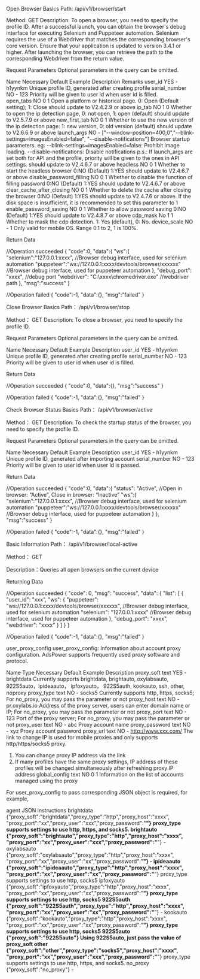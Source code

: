 Open Browser
Basics
Path: /api/v1/browser/start

Method: GET
Description: To open a browser, you need to specify the profile ID. After a successful launch, you can obtain the browser's debug interface for executing Selenium and Puppeteer automation. Selenium requires the use of a Webdriver that matches the corresponding browser's core version. Ensure that your application is updated to version 3.4.1 or higher. After launching the browser, you can retrieve the path to the corresponding Webdriver from the return value.



Request Parameters
Optional parameters in the query can be omitted.

Name	Necessary	Default	Example	Description	Remarks
user_id	YES	-	h1yynkm	Unique profile ID, generated after creating profile	
serial_number	NO	-	123	Priority will be given to user id when user id is filled.	
open_tabs	NO	0	1	Open a platform or historical page. 0: Open (Default setting); 1: Close	should update to V2.4.2.9 or above
ip_tab	NO	1	0	Whether to open the ip detection page, 0: not open, 1: open (default)	should update to V2.5.7.9 or above
new_first_tab	NO	0	1	Whether to use the new version of the ip detection page: 1: new version, 0: old version (default)	should update to V2.6.6.9 or above
launch_args	NO	-	["--window-position=400,0","--blink-settings=imagesEnabled=false", "--disable-notifications"]	Browser startup parameters. eg: --blink-settings=imagesEnabled=false: Prohibit image loading. --disable-notifications: Disable notifications
p.s.: If launch_args are set both for API and the profile, priority will be given to the ones in API settings.	should update to V2.4.6.7 or above
headless	NO	0	1	Whether to start the headless browser 0:NO (Default) 1:YES	should update to V2.4.6.7 or above
disable_password_filling	NO	0	1	Whether to disable the function of filling password 0:NO (Default) 1:YES	should update to V2.4.6.7 or above
clear_cache_after_closing	NO	0	1	Whether to delete the cache after closing the browser 0:NO (Default) 1:YES	should update to V2.4.7.6 or above. If the disk space is insufficient, it is recommended to set this parameter to 1
enable_password_saving	NO	0	1	Whether to allow password saving 0:NO (Default) 1:YES	should update to V2.4.8.7 or above
cdp_mask	No	1	1	Whether to mask the cdp detection. 1: Yes (default), 0: No.	
device_scale	NO	-	1	Only valid for mobile OS. Range 0.1 to 2, 1 is 100%.	


Return Data

//Operation succeeded
{
  "code":0,
  "data":{
    "ws":{
      "selenium":"127.0.0.1:xxxx",    //Browser debug interface, used for selenium automation
      "puppeteer":"ws://127.0.0.1:xxxx/devtools/browser/xxxxxx"  //Browser debug interface, used for puppeteer automation
    },
    "debug_port": "xxxx", //debug port
    "webdriver": "C:\\xxxx\\chromedriver.exe" //webdriver path
  },
  "msg":"success"
}

//Operation failed
{
  "code":-1,
  "data":{},
  "msg":"failed"
}


Close Browser
Basics
Path： /api/v1/browser/stop

Method： GET
Description: To close a browser, you need to specify the profile ID.

Request Parameters
Optional parameters in the query can be omitted.

Name	Necessary	Default	Example	Description
user_id	YES	-	h1yynkm	Unique profile ID, generated after creating profile
serial_number	NO	-	123	Priority will be given to user id when user id is filled.


Return Data

//Operation succeeded
{
  "code":0,
  "data":{},
  "msg":"success"
}

//Operation failed
{
  "code":-1,
  "data":{},
  "msg":"failed"
}


Check Browser Status
Basics
Path： /api/v1/browser/active

Method： GET
Description: To check the startup status of the browser, you need to specify the profile ID.

Request Parameters
Optional parameters in the query can be omitted.

Name	Necessary	Default	Example	Description
user_id	YES	-	h1yynkm	Unique profile ID, generated after importing account
serial_number	NO	-	123	Priority will be given to user id when user id is passed.


Return Data

//Operation succeeded
{
  "code":0,
  "data":{
    "status": "Active",    //Open in browser: “Active”, Close in browser: “Inactive”
    "ws":{
      "selenium":"127.0.0.1:xxxx",    //Browser debug interface, used for selenium automation
      "puppeteer":"ws://127.0.0.1:xxxx/devtools/browser/xxxxxx"   //Browser debug interface, used for puppeteer automation
    }
  },
  "msg":"success"
}

//Operation failed
{
  "code":-1,
  "data":{},
  "msg":"failed"
}




Basic Information
Path： /api/v1/browser/local-active

Method： GET

Description：Queries all open browsers on the current device

Returning Data

//Operation succeeded
{
    "code": 0,
    "msg": "success",
    "data": {
        "list": [
            {
                "user_id": "xxx",
                "ws": {
                    "puppeteer": "ws://127.0.0.1:xxxx/devtools/browser/xxxxxx", //Browser debug interface, used for selenium automation
                    "selenium": "127.0.0.1:xxxx" //Browser debug interface, used for puppeteer automation
                },
                "debug_port": "xxxx",
                "webdriver": "xxxx"
            }
        ]
    }
}


//Operation failed
{
  "code":-1,
  "data":{},
  "msg":"failed"
}


user_proxy_config
user_proxy_config: Information about account proxy configuration. AdsPower supports frequently used proxy software and protocol.

Name	Type	Necessary	Default	Example	Description
proxy_soft	text	YES	-	brightdata	Currently supports brightdata, brightauto, oxylabsauto, 922S5auto，ipideaauto，
ipfoxyauto，
922S5auth,
kookauto,
ssh, other, noproxy
proxy_type	text	NO	-	socks5	Currently supports http, https, socks5; For no_proxy, you may pass the parameter or not
proxy_host	text	NO	-	pr.oxylabs.io	Address of the proxy server, users can enter domain name or IP; For no_proxy, you may pass the parameter or not
proxy_port	text	NO	-	123	Port of the proxy server; For no_proxy, you may pass the parameter or not
proxy_user	text	NO	-	abc	Proxy account name
proxy_password	text	NO	-	xyz	Proxy account password
proxy_url	text	NO	-	http://www.xxx.com/	The link to change IP is used for mobile proxies and only supports http/https/socks5 proxy.
1. You can change proxy IP address via the link
2. If many profiles have the same proxy settings, IP address of these profiles will be changed simultaneously after refreshing proxy IP address
global_config	text	NO	0	1	Information on the list of accounts managed using the proxy


For user_proxy_config to pass corresponding JSON object is required, for example,

agent	JSON	instructions
brightdata	{"proxy_soft":"brightdata","proxy_type":"http","proxy_host":"xxxx",
"proxy_port":"xx","proxy_user":"xxx","proxy_password":"**"}	proxy_type supports settings to use http, https, and socks5.
brightauto	{"proxy_soft":"brightauto","proxy_type":"http","proxy_host":"xxxx",
"proxy_port":"xx","proxy_user":"xxx","proxy_password":"**"}	-
oxylabsauto	{"proxy_soft":"oxylabsauto","proxy_type":"http","proxy_host":"xxxx",
"proxy_port":"xx","proxy_user":"xx","proxy_password":"**"}	-
ipideaauto	{"proxy_soft":"ipideaauto","proxy_type":"http","proxy_host":"xxxx",
"proxy_port":"xx","proxy_user":"xx","proxy_password":"**"}	proxy_type supports settings to use http, socks5
ipfoxyauto	{"proxy_soft":"ipfoxyauto","proxy_type":"http","proxy_host":"xxxx",
"proxy_port":"xx","proxy_user":"xx","proxy_password":"**"}	proxy_type supports settings to use http, socks5
922S5auth	{"proxy_soft":"922S5auth","proxy_type":"http","proxy_host":"xxxx",
"proxy_port":"xx","proxy_user":"xx","proxy_password":"**"}	-
kookauto	{"proxy_soft":"kookauto","proxy_type":"http","proxy_host":"xxxx",
"proxy_port":"xx","proxy_user":"xx","proxy_password":"**"}	proxy_type supports settings to use http, socks5
922S5auto	{"proxy_soft":"922S5auto"}	Using 922S5auto, just pass the value of proxy_soft
other	{"proxy_soft":"other","proxy_type":"socks5","proxy_host":"xxxx",
"proxy_port":"xx","proxy_user":"xxx","proxy_password":"**"}	proxy_type supports settings to use http, https, and socks5.
no_proxy	{"proxy_soft":"no_proxy"}	-
